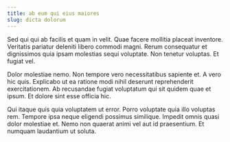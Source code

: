 ```yaml
---
title: ab eum qui eius maiores
slug: dicta dolorum
---
```


Sed qui qui ab facilis et quam in velit. Quae facere mollitia placeat inventore. Veritatis pariatur deleniti libero commodi magni. Rerum consequatur et dignissimos quia ipsam molestias sequi voluptate. Non tenetur voluptas. Et fugiat vel.

Dolor molestiae nemo. Non tempore vero necessitatibus sapiente et. A vero hic quis. Explicabo ut ea ratione modi nihil deserunt reprehenderit exercitationem. Ab recusandae fugiat voluptatum qui sit quidem quae et ipsum. Et dolore sint esse officia hic.

Qui itaque quis quia voluptatem ut error. Porro voluptate quia illo voluptas rem. Tempore ipsa neque eligendi possimus similique. Impedit omnis quasi dolor molestiae et. Nemo non quaerat animi vel aut id praesentium. Et numquam laudantium ut soluta.
